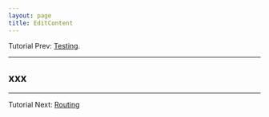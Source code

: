 ```yaml
---
layout: page
title: EditContent
---
```


Tutorial Prev:  [Testing](Testing.html).

---- 

## xxx

----

Tutorial Next:  [Routing](Routing.html)

